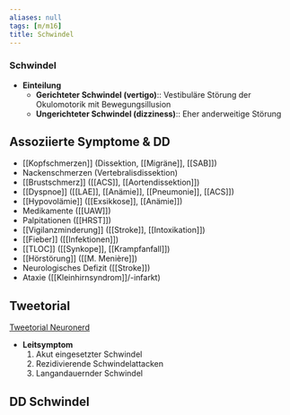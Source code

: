 ```yaml
---
aliases: null
tags: [m/m16]
title: Schwindel
---
```

### Schwindel
- **Einteilung**
	- **Gerichteter Schwindel (vertigo)**:: Vestibuläre Störung der Okulomotorik mit Bewegungsillusion
	- **Ungerichteter Schwindel (dizziness)**:: Eher anderweitige Störung

## Assoziierte Symptome & DD
- [[Kopfschmerzen]] (Dissektion, [[Migräne]], [[SAB]])
- Nackenschmerzen (Vertebralisdissektion)
- [[Brustschmerz]] ([[ACS]], [[Aortendissektion]])
- [[Dyspnoe]] ([[LAE]], [[Anämie]], [[Pneumonie]], [[ACS]])
- [[Hypovolämie]] ([[Exsikkose]], [[Anämie]])
- Medikamente ([[UAW]])
- Palpitationen ([[HRST]])
- [[Vigilanzminderung]] ([[Stroke]], [[Intoxikation]])
- [[Fieber]] ([[Infektionen]])
- [[TLOC]] ([[Synkope]], [[Krampfanfall]])
- [[Hörstörung]] ([[M. Menière]])
- Neurologisches Defizit ([[Stroke]])
- Ataxie ([[Kleinhirnsyndrom]]/-infarkt)


## Tweetorial
[Tweetorial Neuronerd](https://twitter.com/ZoiNetou/status/1346488306624827399?s=20)
- **Leitsymptom**
	1. Akut eingesetzter Schwindel
	2. Rezidivierende Schwindelattacken
	3. Langandauernder Schwindel

## DD Schwindel
